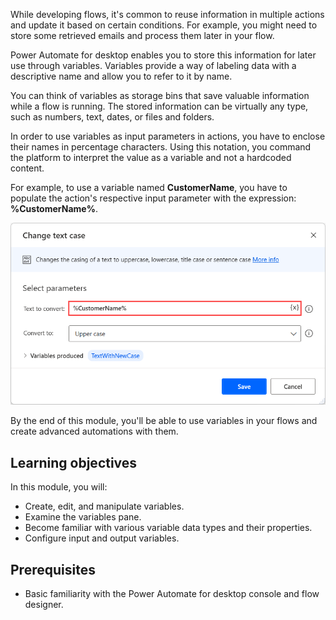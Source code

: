 While developing flows, it's common to reuse information in multiple actions and update it based on certain conditions. For example, you might need to store some retrieved emails and process them later in your flow.

Power Automate for desktop enables you to store this information for later use through variables. Variables provide a way of labeling data with a descriptive name and allow you to refer to it by name.

You can think of variables as storage bins that save valuable information while a flow is running. The stored information can be virtually any type, such as numbers, text, dates, or files and folders.

In order to use variables as input parameters in actions, you have to enclose their names in percentage characters. Using this notation, you command the platform to interpret the value as a variable and not a hardcoded content.

For example, to use a variable named **CustomerName**, you have to populate the action's respective input parameter with the expression: **%CustomerName%**.

![Screenshot of a variable used as an action parameter.](..\media\variables-precentage-notation.png)

By the end of this module, you'll be able to use variables in your flows and create advanced automations with them.

## Learning objectives

In this module, you will:

- Create, edit, and manipulate variables.
- Examine the variables pane.
- Become familiar with various variable data types and their properties.
- Configure input and output variables.

## Prerequisites

- Basic familiarity with the Power Automate for desktop console and flow designer.
